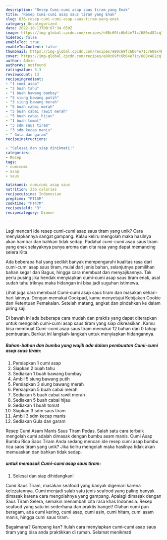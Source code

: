 ```yaml
---
description: "Resep Cumi-cumi asap saus tiram yang Enak"
title: "Resep Cumi-cumi asap saus tiram yang Enak"
slug: 636-resep-cumi-cumi-asap-saus-tiram-yang-enak
category: Uncategorized
date: 2022-10-13T00:07:34.050Z
image: https://img-global.cpcdn.com/recipes/e80c69fc6b64e71c/680x482cq70/cumi-cumi-asap-saus-tiram-foto-resep-utama.jpg
hideToc: false
enableToc: true
enableTocContent: false
thumbnail: https://img-global.cpcdn.com/recipes/e80c69fc6b64e71c/680x482cq70/cumi-cumi-asap-saus-tiram-foto-resep-utama.jpg
cover: https://img-global.cpcdn.com/recipes/e80c69fc6b64e71c/680x482cq70/cumi-cumi-asap-saus-tiram-foto-resep-utama.jpg
author: Admin
authorAv: notfound
ratingvalue: 3.3
reviewcount: 13
recipeingredient:
- "1 cumi asap"
- "2 buah tahu"
- "1 buah bawang bombay"
- "5 siung bawang putih"
- "3 siung bawang merah"
- "5 buah cabai merah"
- "5 buah cabai rawit merah"
- "5 buah cabai hijau"
- "1 buah tomat"
- "3 sdm saus tiram"
- "3 sdm kecap manis"
- " Gula dan garam"
recipeinstructions:

- "Selesai dan siap dinikmati!"
categories:
- Resep
tags:
- cumicumi
- asap
- saus

katakunci: cumicumi asap saus 
nutrition: 236 calories
recipecuisine: Indonesian
preptime: "PT15M"
cooktime: "PT47M"
recipeyield: "3"
recipecategory: Dinner

---
```





Lagi mencari ide resep cumi-cumi asap saus tiram yang unik? Cara menyiapkannya sangat gampang. Kalau keliru mengolah maka hasilnya akan hambar dan bahkan tidak sedap. Padahal cumi-cumi asap saus tiram yang enak selayaknya punya aroma dan cita rasa yang dapat memancing selera Kita.





Ada beberapa hal yang sedikit banyak mempengaruhi kualitas rasa dari cumi-cumi asap saus tiram, mulai dari jenis bahan, selanjutnya pemilihan bahan segar dan Bagus, hingga cara membuat dan menyajikannya. Tak perlu pusing jika hendak menyiapkan cumi-cumi asap saus tiram enak,      asal sudah tahu triknya maka hidangan ini bisa jadi suguhan istimewa.














Lihat juga cara membuat Cumi-cumi asap saus tiram dan masakan sehari-hari lainnya. Dengan memakai Cookpad, kamu menyetujui Kebijakan Cookie dan Ketentuan Pemakaian. Setelah matang, angkat dan pindahkan ke dalam piring saji.






Di bawah ini ada beberapa cara mudah dan praktis yang dapat diterapkan untuk mengolah cumi-cumi asap saus tiram yang siap dikreasikan. Kamu bisa membuat Cumi-cumi asap saus tiram memakai 12 bahan dan 0 tahap pembuatan. Berikut ini langkah-langkah untuk menyiapkan hidangannya.

<!--inarticleads1-->

##### Bahan-bahan dan bumbu yang wajib ada dalam pembuatan Cumi-cumi asap saus tiram:

1. Persiapkan 1 cumi asap
1. Siapkan 2 buah tahu
1. Sediakan 1 buah bawang bombay
1. Ambil 5 siung bawang putih
1. Persiapkan 3 siung bawang merah
1. Persiapkan 5 buah cabai merah
1. Sediakan 5 buah cabai rawit merah
1. Sediakan 5 buah cabai hijau
1. Sediakan 1 buah tomat
1. Siapkan 3 sdm saus tiram
1. Ambil 3 sdm kecap manis
1. Sediakan  Gula dan garam


Resep Cumi Asam Manis Saus Tiram Pedas. Salah satu cara terbaik mengolah cumi adalah dimasak dengan bumbu asam manis. Cumi Asap Bumbu Rica Saos Tiram Anda sedang mencari ide resep cumi asap bumbu rica saos tiram yang unik? Jika keliru mengolah maka hasilnya tidak akan memuaskan dan bahkan tidak sedap. 

<!--inarticleads2-->

#####  untuk memasak Cumi-cumi asap saus tiram:


1. Selesai dan siap dihidangkan!

Cumi Saus Tiram, masakan seafood yang banyak digemari karena kelezatannya. Cumi menjadi salah satu jenis seafood yang paling banyak dimasak karena cara mengolahnya yang gampang. Apalagi dimasak dengan Saus Tiram Selera, semakin menambah cita rasa khas Indonesia. Resep seafood yang satu ini sederhana dan praktis banget! Olahan cumi pun beragam, ada cumi kering, cumi asap, cumi asin, cumi hitam, cumi asam manis, hingga cumi saus tiram. 

Bagaimana? Gampang kan? Itulah cara menyiapkan cumi-cumi asap saus tiram yang bisa anda praktikkan di rumah. Selamat menikmati
